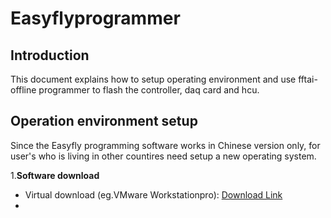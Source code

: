 # Easyflyprogrammer

## Introduction 

This document explains how to setup operating environment and use fftai-offline programmer to flash the controller, daq card and hcu.

## Operation environment setup

Since the Easyfly programming software works in Chinese version only, for user's who is living in other countires need setup a new operating system.

1.**Software download**

 - Virtual download (eg.VMware Workstationpro): [Download Link](https://www.vmware.com/products/workstation-pro/workstation-pro-evaluation.html) 
 - 
